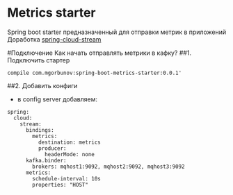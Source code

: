 # Metrics starter
Spring boot starter предназначенный для отправки метрик в приложений
Доработка [spring-cloud-stream](https://github.com/spring-cloud/spring-cloud-stream)

#Подключение
Как начать отправлять метрики в кафку? 
##1. Подключить стартер
```$xslt
compile com.mgorbunov:spring-boot-metrics-starter:0.0.1'
```
##2. Добавить конфиги
- в config server добавляем:
```
spring:
  cloud:
    stream:
      bindings:
        metrics:
          destination: metrics
          producer:
            headerMode: none
      kafka.binder:
        brokers: mqhost1:9092, mqhost2:9092, mqhost3:9092
      metrics:
        schedule-interval: 10s
        properties: "HOST"
```